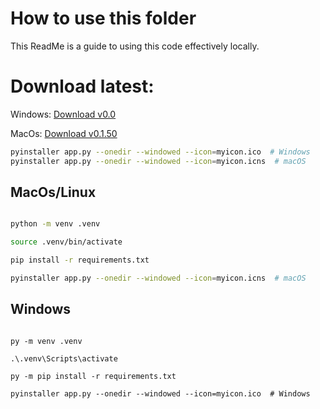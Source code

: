 # How to use this folder
This ReadMe is a guide to using this code effectively locally.

# Download latest:
Windows: [Download v0.0](./releases/v0.0/DAVE$-Wati-Extractor_v0_windows.zip)

MacOs: [Download v0.1.50](./releases/v0-1-50/DAVES-Wati-Extractor_v0-1-50_macos.zip)

```bash
pyinstaller app.py --onedir --windowed --icon=myicon.ico  # Windows
pyinstaller app.py --onedir --windowed --icon=myicon.icns  # macOS

```

## MacOs/Linux

```bash

python -m venv .venv

source .venv/bin/activate

pip install -r requirements.txt

pyinstaller app.py --onedir --windowed --icon=myicon.icns  # macOS
```



## Windows

```PS

py -m venv .venv

.\.venv\Scripts\activate

py -m pip install -r requirements.txt

pyinstaller app.py --onedir --windowed --icon=myicon.ico  # Windows
```


